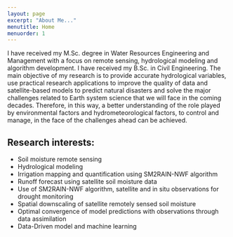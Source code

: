```yaml
---
layout: page
excerpt: "About Me..."
menutitle: Home
menuorder: 1
---
```


I have received my M.Sc. degree in Water Resources Engineering and Management with a focus on remote sensing, hydrological modeling and algorithm development. I have received my B.Sc. in Civil Engineering. 
The main objective of my research is to provide accurate hydrological variables, use practical research applications to improve the quality of data and satellite-based models to predict natural disasters and solve the major challenges related to Earth system science that we will face in the coming decades. Therefore, in this way, a better understanding of the role played by environmental factors and hydrometeorological factors, to control and manage, in the face of the challenges ahead can be achieved.

## Research interests:

-	Soil moisture remote sensing
-	Hydrological modeling
-	Irrigation mapping and quantification using SM2RAIN-NWF algorithm
-	Runoff forecast using satellite soil moisture data
-	Use of SM2RAIN-NWF algorithm, satellite and in situ observations for drought monitoring
-	Spatial downscaling of satellite remotely sensed soil moisture
-	Optimal convergence of model predictions with observations through data assimilation
-	Data-Driven model and machine learning

